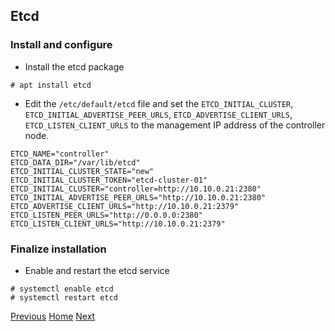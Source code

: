 ## Etcd
### Install and configure
- Install the etcd package
```
# apt install etcd
```

- Edit the ```/etc/default/etcd``` file and set the ```ETCD_INITIAL_CLUSTER```, ```ETCD_INITIAL_ADVERTISE_PEER_URLS```, ```ETCD_ADVERTISE_CLIENT_URLS```, ```ETCD_LISTEN_CLIENT_URLS``` to the management IP address of the controller node.

```
ETCD_NAME="controller"
ETCD_DATA_DIR="/var/lib/etcd"
ETCD_INITIAL_CLUSTER_STATE="new"
ETCD_INITIAL_CLUSTER_TOKEN="etcd-cluster-01"
ETCD_INITIAL_CLUSTER="controller=http://10.10.0.21:2380"
ETCD_INITIAL_ADVERTISE_PEER_URLS="http://10.10.0.21:2380"
ETCD_ADVERTISE_CLIENT_URLS="http://10.10.0.21:2379"
ETCD_LISTEN_PEER_URLS="http://0.0.0.0:2380"
ETCD_LISTEN_CLIENT_URLS="http://10.10.0.21:2379"
```

### Finalize installation
- Enable and restart the etcd service
```
# systemctl enable etcd
# systemctl restart etcd
```

[Previous](memcached.md#memcached)
[Home](../README.md#environment-setup)
[Next](../services/controller/keystone.md#keystone-authentication-service)